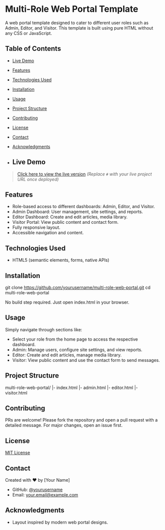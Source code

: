 # Multi-Role Web Portal Template
A web portal template designed to cater to different user roles such as Admin,
Editor, and Visitor. This template is built using pure HTML without any CSS or
JavaScript.

## Table of Contents
- [Live Demo](#live-demo)
- [Features](#features)
- [Technologies Used](#technologies-used)
- [Installation](#installation)
- [Usage](#usage)
- [Project Structure](#project-structure)
- [Contributing](#contributing)
- [License](#license)
- [Contact](#contact)
- [Acknowledgments](#acknowledgments)

- ## Live Demo
> [Click here to view the live version](#)
> *(Replace `#` with your live project URL once deployed)*
## Features
- Role-based access to different dashboards: Admin, Editor, and Visitor.
- Admin Dashboard: User management, site settings, and reports.
- Editor Dashboard: Create and edit articles, media library.
- Visitor Portal: View public content and contact form.
- Fully responsive layout.
- Accessible navigation and content.
## Technologies Used
- HTML5 (semantic elements, forms, native APIs)
  
## Installation

git clone https://github.com/yourusername/multi-role-web-portal.git
cd multi-role-web-portal

No build step required. Just open index.html in your browser.

## Usage
Simply navigate through sections like:
- Select your role from the home page to access the respective dashboard.
- Admin: Manage users, configure site settings, and view reports.
- Editor: Create and edit articles, manage media library.
- Visitor: View public content and use the contact form to send messages.
  
## Project Structure
multi-role-web-portal/
|- index.html
|- admin.html
|- editor.html
|- visitor.html

## Contributing
PRs are welcome! Please fork the repository and open a pull request with a detailed
message. For major changes, open an issue first.
## License

[MIT License](https://github.com/yourusername/multi-role-web-portal/LICENSE)
## Contact

Created with ❤️ by [Your Name]
- GitHub: [@yourusername](https://github.com/yourusername)
- Email: [your.email@example.com](mailto:your.email@example.com)
## Acknowledgments

- Layout inspired by modern web portal designs.
